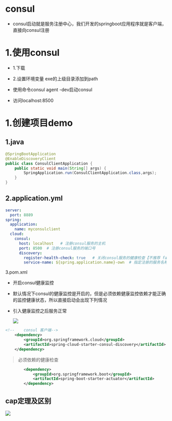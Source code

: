 # consul

* consul启动就是服务注册中心，我们开发的springboot应用程序就是客户端，直接向consul注册

# 1.使用consul

* 1.下载
* 2.设置环境变量 exe的上级目录添加到path

* 使用命令consul agent -dev启动consul  
* 访问localhost:8500

# 1.创建项目demo

## 1.java

```java
@SpringBootApplication
@EnableDiscoveryClient
public class ConsulClientApplication {
    public static void main(String[] args) {
        SpringApplication.run(ConsulClientApplication.class,args);
    }
}
```

##  2.application.yml

```yaml
server:
  port: 8889
spring:
  application:
    name: myconsulclient
  cloud:
    consul:
      host: localhost   # 注册consul服务的主机
      port: 8500  # 注册consul服务的端口号
      discovery:
        register-health-check: true   # 关闭consul服务的健康检查【不推荐 false】
        service-name: ${spring.application.name}-own  # 指定注册的服务名称
```



3.pom.xml

* 开启consul健康监控

* 默认情况下consul的健康监控是开启的，但是必须依赖健康监控依赖才能正确的监控健康状态，所以直接启动会出现下列情况

* 引入健康监控之后服务正常

  ![](E:\笔记\springcloud\服务注册中心\img\consul健康状态.png)

```xml
<!--    consul 客户端-->
    <dependency>
        <groupId>org.springframework.cloud</groupId>
        <artifactId>spring-cloud-starter-consul-discovery</artifactId>
    </dependency>
```

> 必须依赖的健康检查

```xml
        <dependency>
            <groupId>org.springframework.boot</groupId>
            <artifactId>spring-boot-starter-actuator</artifactId>
        </dependency>
```

## cap定理及区别

![](E:\笔记\springcloud\服务注册中心\img\区别.jpg)
